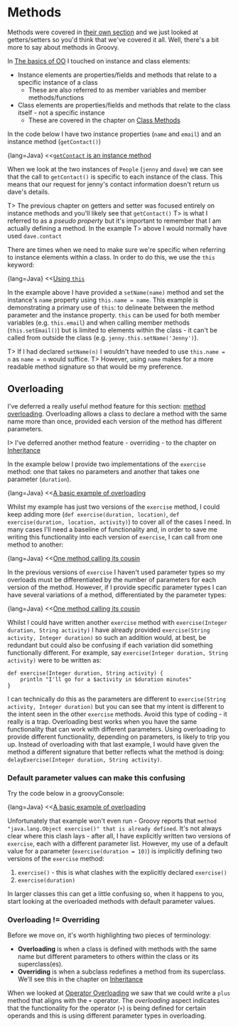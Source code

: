 # Methods

Methods were covered in [their own section](#chmethods) and we just looked at getters/setters so you'd think that
we've covered it all. Well, there's a bit more to say about methods in Groovy.

In [The basics of OO](#chbasicoo) I touched on instance and class elements:

* Instance elements are properties/fields and methods that relate to a specific instance of a class
  * These are also referred to as member variables and member methods/functions
* Class elements are properties/fields and methods that relate to the class itself - not a specific instance
  * These are covered in the chapter on [Class Methods](#chclassmethods)

In the code below I have two instance properties (`name` and `email`) and an instance method (`getContact()`)

{lang=Java}
<<[`getContact` is an instance method](code/08/06/instance.groovy)

When we look at the two instances of `People` (`jenny` and `dave`) we can see that the call to `getContact()` is specific to each
instance of the class. This means that our request for jenny's contact information doesn't return us dave's details.

T> The previous chapter on getters and setter was focused entirely on instance methods and you'll likely see that `getContact()`
T> is what I referred to as a _pseudo property_ but it's important to remember that I am actually defining a method. In the example
T> above I would normally have used `dave.contact`

There are times when we need to make sure we're specific when referring to instance elements within a class. In order to do this, we use the `this` keyword:

{lang=Java}
<<[Using `this`](code/08/06/instance2.groovy)

In the example above I have provided a `setName(name)` method and set the instance's `name` property using `this.name = name`. This example
is demonstrating a primary use of `this`: to delineate between the method parameter and the instance property. `this` can be used for both
member variables (e.g. `this.email`) and when calling member methods (`this.setEmail()`) but is limited to elements within the class - it can't
be called from outside the class (e.g. `jenny.this.setName('Jenny')`).

T> If I had declared `setName(n)` I wouldn't have needed to use `this.name = n` as `name = n` would suffice.
T> However, using `name` makes for a more readable method signature so that would be my preference.

## Overloading
I've deferred a really useful method feature for this section: [method overloading](https://en.wikipedia.org/wiki/Function_overloading).
Overloading allows a class to declare a method with the same name more than once, provided each version of the method has different parameters.

I> I've deferred another method feature - overriding - to the chapter on [Inheritance](#chinheritance)

In the example below I provide two implementations of the `exercise` method: one that takes no parameters and another
that takes one parameter (`duration`).

{lang=Java}
<<[A basic example of overloading](code/08/06/overload.groovy)

Whilst my example has just two versions of the `exercise` method, I could keep adding more
(`def exercise(duration, location)`, `def exercise(duration, location, activity)`) to cover all of the cases I need. In many cases
I'll need a baseline of functionality and, in order to save me writing this functionality into each version of `exercise`, I can
call from one method to another:

{lang=Java}
<<[One method calling its cousin](code/08/06/overload2.groovy)

In the previous versions of `exercise` I haven't used parameter types so my overloads must be differentiated by the number of parameters
for each version of the method. However, if I provide specific parameter types I can have several variations of a method,
differentiated by the parameter types:

{lang=Java}
<<[One method calling its cousin](code/08/06/overload3.groovy)

Whilst I could have written another `exercise` method with `exercise(Integer duration, String activity)` I have already provided
`exercise(String activity, Integer duration)` so such an addition would, at best, be redundant but could also be confusing if
each variation did something functionally different. For example, say `exercise(Integer duration, String activity)` were to be written as:

    def exercise(Integer duration, String activity) {
        println "I'll go for a $activity in $duration minutes"
    }

I can technically do this as the parameters are different to `exercise(String activity, Integer duration)` but you can see
that my intent is different to the intent seen in the other `exercise` methods. Avoid this type of coding - it really is a trap. Overloading
best works when you have the same functionality that can work with different parameters. Using overloading to provide different functionality, depending on parameters,
is likely to trip you up. Instead of overloading with that last example, I would have given the method a different signature that
better reflects what the method is doing: `delayExercise(Integer duration, String activity)`.

### Default parameter values can make this confusing

Try the code below in a groovyConsole:

{lang=Java}
<<[A basic example of overloading](code/08/06/overload_fail.groovy)

Unfortunately that example won't even run - Groovy reports that `method "java.lang.Object exercise()" that is already defined`.
It's not always clear where this clash lays - after all, I have explicitly written two versions of `exercise`, each with a different parameter list.
However, my use of a default value for a parameter (`exercise(duration = 10)`) is implicitly defining two versions of the `exercise` method:

1. `exercise()` - this is what clashes with the explicitly declared `exercise()`
1. `exercise(duration)`

In larger classes this can get a little confusing so, when it happens to you, start looking at the overloaded methods with
 default parameter values.

### Overloading != Overriding
Before we move on, it's worth highlighting two pieces of terminology:

* **Overloading** is when a class is defined with methods with the same name but different parameters to others within the class or its superclass(es).
* **Overriding** is when a subclass redefines a method from its superclass. We'll see this in the chapter on [Inheritance](#chinheritance)

When we looked at [Operator Overloading](#choperatoroverloading) we saw that we could write a `plus` method that aligns with the
`+` operator. The _overloading_ aspect indicates that the functionality for the operator (`+`) is being defined for certain operands
 and this is using different parameter types in overloading.
